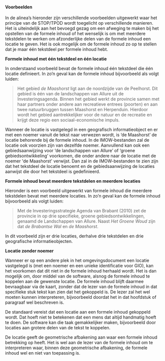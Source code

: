 #### Voorbeelden

In de alinea’s hieronder zijn verschillende voorbeelden uitgewerkt waar het
principe van de STOP/TPOD wordt toegelicht op verschillende manieren. Het is
uiteindelijk aan het bevoegd gezag om een afweging te maken bij het opstellen
van de formele inhoud of het wenselijk is om met meerdere tekstdelen te werken
om afzonderlijke delen van de formele inhoud een locatie te geven. Het is ook
mogelijk om de formele inhoud zo op te stellen dat je maar één tekstdeel per
formele inhoud hebt.

**Formele inhoud met één tekstdeel en één locatie**

In onderstaand voorbeeld bevat de formele inhoud één tekstdeel die één locatie
definieert. In zo’n geval kan de formele inhoud bijvoorbeeld als volgt luiden:

>   Het gebied *de Maashorst* ligt aan de noordzijde van de Peelhorst. Dit
>   gebied is één van de landschappen van Allure uit de Investeringsagenda.
>   Binnen het gebied werkt de provincie samen met haar partners onder andere
>   aan recreatieve entrees (poorten) en aan twee natuurbruggen tussen Maashorst
>   en Herpenduin. Hierdoor wordt het gebied aantrekkelijker voor de natuur en
>   de recreatie en krijgt deze regio een sociaal-economische impuls.

Wanneer de locatie is vastgelegd in een geografisch informatieobject en er met
een noemer vanuit de tekst naar verwezen wordt, is ‘de Maashorst’ de locatie
behorende bij de formele inhoud. In de IMOW-bestanden zal de locatie ook
voorzien zijn van dezelfde noemer. Aanvullend kan ook een gebiedsaanwijzing voor
‘de landschappen van Allure’ of ‘groene gebiedsontwikkeling’ voorkomen, die
onder andere naar de locatie met de noemer 'de Maashorst' verwijst. Dan zal in
de IMOW-bestanden te zien zijn dat het tekstdeel de locatie benoemt en de
gebiedsaanwijzing de locaties aanwijst die door het tekstdeel is gedefinieerd.

**Formele inhoud bevat meerdere tekstdelen en meerdere locaties**

Hieronder is een voorbeeld uitgewerkt van formele inhoud die meerdere tekstdelen
bevat met meerdere locaties. In zo’n geval kan de formele inhoud bijvoorbeeld
als volgt luiden:

>   Met de Investeringsstrategie Agenda van Brabant (2010) zet de provincie in
>   op drie specifieke, groene gebiedsontwikkelingen, genaamd de Landschappen
>   van Allure. Naast *Het Groene Woud* zijn dat *de Brabantse Wal* en *de
>   Maashorst*. 

In dit voorbeeld zijn er drie locaties, derhalve drie tekstdelen en drie
geografische informatieobjecten.

**Locatie zonder noemer**

Wanneer er op een andere plek in het omgevingsdocument een locatie vastgelegd is
(met een noemer en een unieke identificatie voor GIO), kan het voorkomen dat dit
niet in de formele inhoud herhaald wordt. Het is dan mogelijk om, door middel
van de software, alsnog de formele inhoud te koppelen aan de gewenste locatie.
De formele inhoud blijft daarmee bevraagbaar via de kaart, zonder dat de lezer
van de formele inhoud in dat specifieke stuk tekst kan zien dat het gekoppeld
is. De lezer zal het wel moeten kunnen interpreteren, bijvoorbeeld doordat het
in dat hoofdstuk of paragraaf wel beschreven is.

De standaard vereist dat een locatie aan een formele inhoud gekoppeld wordt. Dat
hoeft niet te betekenen dat een mens dat altijd handmatig hoeft te doen. De
software kan die taak gemakkelijker maken, bijvoorbeeld door locaties aan
grotere delen van de tekst te koppelen.

De locatie geeft de geometrische afbakening aan waar een formele inhoud
betrekking op heeft. Het is wel aan de lezer van de formele inhoud om te
interpreteren waar, binnen deze geometrische afbakening, de formele inhoud wel
en niet van toepassing is.
